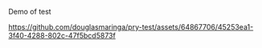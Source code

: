 Demo of test


https://github.com/douglasmaringa/pry-test/assets/64867706/45253ea1-3f40-4288-802c-47f5bcd5873f

